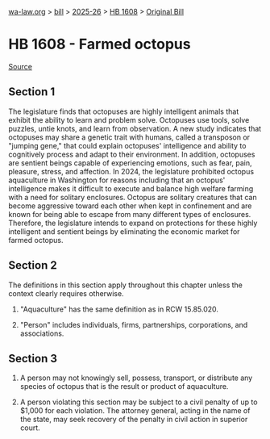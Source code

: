 [wa-law.org](/) > [bill](/bill/) > [2025-26](/bill/2025-26/) > [HB 1608](/bill/2025-26/hb/1608/) > [Original Bill](/bill/2025-26/hb/1608/1/)

# HB 1608 - Farmed octopus

[Source](http://lawfilesext.leg.wa.gov/biennium/2025-26/Pdf/Bills/House%20Bills/1608.pdf)

## Section 1
The legislature finds that octopuses are highly intelligent animals that exhibit the ability to learn and problem solve. Octopuses use tools, solve puzzles, untie knots, and learn from observation. A new study indicates that octopuses may share a genetic trait with humans, called a transposon or "jumping gene," that could explain octopuses' intelligence and ability to cognitively process and adapt to their environment. In addition, octopuses are sentient beings capable of experiencing emotions, such as fear, pain, pleasure, stress, and affection. In 2024, the legislature prohibited octopus aquaculture in Washington for reasons including that an octopus' intelligence makes it difficult to execute and balance high welfare farming with a need for solitary enclosures. Octopus are solitary creatures that can become aggressive toward each other when kept in confinement and are known for being able to escape from many different types of enclosures. Therefore, the legislature intends to expand on protections for these highly intelligent and sentient beings by eliminating the economic market for farmed octopus.

## Section 2
The definitions in this section apply throughout this chapter unless the context clearly requires otherwise.

1. "Aquaculture" has the same definition as in RCW 15.85.020.

2. "Person" includes individuals, firms, partnerships, corporations, and associations.

## Section 3
1. A person may not knowingly sell, possess, transport, or distribute any species of octopus that is the result or product of aquaculture.

2. A person violating this section may be subject to a civil penalty of up to $1,000 for each violation. The attorney general, acting in the name of the state, may seek recovery of the penalty in civil action in superior court.

